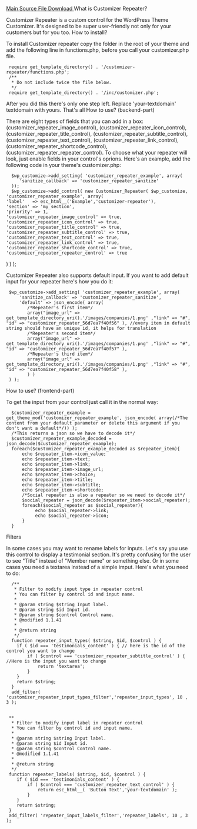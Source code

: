 <a href="https://github.com/cristian-ungureanu/customizer-repeater"> Main Source File Download </a>
What is Customizer Repeater?

Customizer Repeater is a custom control for the WordPress Theme Customizer. It's designed to be super user-friendly not only for your customers but for you too.
How to install?

To install Customizer repeater copy the folder in the root of your theme and add the following line in functions.php, before you call your customizer.php file.

     require get_template_directory() . '/customizer-repeater/functions.php';
     /**
      * Do not include twice the file below.
      */
     require get_template_directory() . '/inc/customizer.php';

After you did this there's only one step left. Replace 'your-textdomain' textdomain with yours. That's all
How to use? (backend-part)

There are eight types of fields that you can add in a box: (customizer_repeater_image_control), (customizer_repeater_icon_control), (customizer_repeater_title_control), (customizer_repeater_subtitle_control), (customizer_repeater_text_control), (customizer_repeater_link_control), (customizer_repeater_shortcode_control), (customizer_repeater_repeater_control). To choose what your repeater will look, just enable fields in your control's oprions. Here's an example, add the following code in your theme's customizer.php:

      $wp_customize->add_setting( 'customizer_repeater_example', array(
         'sanitize_callback' => 'customizer_repeater_sanitize'
      ));
      $wp_customize->add_control( new Customizer_Repeater( $wp_customize, 'customizer_repeater_example', array(
	'label'   => esc_html__('Example','customizer-repeater'),
	'section' => 'my_section',
	'priority' => 1,
	'customizer_repeater_image_control' => true,
	'customizer_repeater_icon_control' => true,
	'customizer_repeater_title_control' => true,
	'customizer_repeater_subtitle_control' => true,
	'customizer_repeater_text_control' => true,
	'customizer_repeater_link_control' => true,
	'customizer_repeater_shortcode_control' => true,
	'customizer_repeater_repeater_control' => true
 ) ) );

Customizer Repeater also supports default input. If you want to add default input for your repeater here's how you do it:

     $wp_customize->add_setting( 'customizer_repeater_example', array(
         'sanitize_callback' => 'customizer_repeater_sanitize',
         'default' => json_encode( array(
            /*Repeater's first item*/
            array("image_url" => get_template_directory_uri().'/images/companies/1.png' ,"link" => "#", "id" => "customizer_repeater_56d7ea7f40f56" ), //every item in default string should have an unique id, it helps for translation
            /*Repeater's second item*/
            array("image_url" => get_template_directory_uri().'/images/companies/1.png' ,"link" => "#", "id" => "customizer_repeater_56d7ea7f40f57" ),
            /*Repeater's third item*/
            array("image_url" => get_template_directory_uri().'/images/companies/1.png' ,"link" => "#", "id" => "customizer_repeater_56d7ea7f40f58" ),
            ) )
     ) );

How to use? (frontend-part)

To get the input from your control just call it in the normal way:

      $customizer_repeater_example = get_theme_mod('customizer_repeater_example', json_encode( array(/*The content from your default parameter or delete this argument if you don't want a default*/)) );
      /*This returns a json so we have to decode it*/
      $customizer_repeater_example_decoded = json_decode($customizer_repeater_example);
      foreach($customizer_repeater_example_decoded as $repeater_item){
          echo $repeater_item->icon_value;
          echo $repeater_item->text;
          echo $repeater_item->link;
          echo $repeater_item->image_url;
          echo $repeater_item->choice;
          echo $repeater_item->title;
          echo $repeater_item->subtitle;
          echo $repeater_item->shortcode;
          /*Social repeater is also a repeater so we need to decode it*/
          $social_repeater = json_decode($repeater_item->social_repeater);
          foreach($social_repeater as $social_repeater){
               echo $social_repeater->link;
               echo $social_repeater->icon;
          }
      }

Filters

In some cases you may want to rename labels for inputs. Let's say you use this control to display a testimonial section. It's pretty confusing for the user to see "Title" instead of "Member name" or something else. Or in some cases you need a textarea instead of a simple imput. Here's what you need to do:

      /**
       * Filter to modify input type in repeater control
       * You can filter by control id and input name.
       *
       * @param string $string Input label.
       * @param string $id Input id.
       * @param string $control Control name.
       * @modified 1.1.41
       *
       * @return string
       */
      function repeater_input_types( $string, $id, $control ) {
      	if ( $id === 'testimonials_content' ) { // here is the id of the control you want to change
      		if ( $control === 'customizer_repeater_subtitle_control' ) { //Here is the input you want to change
      			return 'textarea';
      		}
      	}
      	return $string;
      }
      add_filter( 'customizer_repeater_input_types_filter','repeater_input_types', 10 , 3 );


     **
      * Filter to modify input label in repeater control
      * You can filter by control id and input name.
      *
      * @param string $string Input label.
      * @param string $id Input id.
      * @param string $control Control name.
      * @modified 1.1.41
      *
      * @return string
      */
     function repeater_labels( $string, $id, $control ) {
     	if ( $id === 'testimonials_content' ) {
     		if ( $control === 'customizer_repeater_text_control' ) {
     			return esc_html__( 'Button Text','your-textdomain' );
     		}
        }
        return $string;
     }
     add_filter( 'repeater_input_labels_filter','repeater_labels', 10 , 3 );
